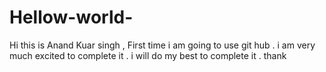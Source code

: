 # Hellow-world-
Hi this is Anand Kuar singh , First time i am going to use git hub . i am very much excited to complete it .
i will do my best to complete it . thank 
